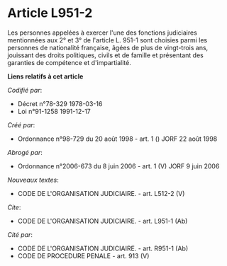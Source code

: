 # Article L951-2

Les personnes appelées à exercer l'une des fonctions judiciaires mentionnées aux 2° et 3° de l'article L. 951-1 sont choisies
parmi les personnes de nationalité française, âgées de plus de vingt-trois ans, jouissant des droits politiques, civils et de
famille et présentant des garanties de compétence et d'impartialité.

**Liens relatifs à cet article**

_Codifié par_:

  - Décret n°78-329 1978-03-16
  - Loi n°91-1258 1991-12-17

_Créé par_:

  - Ordonnance n°98-729 du 20 août 1998 - art. 1 () JORF 22 août 1998

_Abrogé par_:

  - Ordonnance n°2006-673 du 8 juin 2006 - art. 1 (V) JORF 9 juin 2006

_Nouveaux textes_:

  - CODE DE L'ORGANISATION JUDICIAIRE. - art. L512-2 (V)

_Cite_:

  - CODE DE L'ORGANISATION JUDICIAIRE. - art. L951-1 (Ab)

_Cité par_:

  - CODE DE L'ORGANISATION JUDICIAIRE. - art. R951-1 (Ab)
  - CODE DE PROCEDURE PENALE - art. 913 (V)
